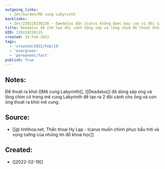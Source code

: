 ```yaml
---
outgoing_links:
  - Zet/Garden/Mê cung Labyrinth
backlinks:
  - Zet/220219230236 - Daedalus dặn Icarus không được bay cao vì đôi cánh sáp ong sẽ tan chảy
title: Deadalus đã chế tạo đôi cánh bằng sáp và lông chim để thoát khỏi Labyrinth
UID: 220219230115
created: 19-Feb-2022
tags:
  - 'created/2022/Feb/19'
  - 'evergreen'
  - 'permanent/fact'
publish: True
---
```

## Notes:
Để thoát ra khỏi [[Mê cung Labyrinth]], [[Deadalus]] đã dùng sáp ong và lông chim có trong mê cung Labyrinth để tạo ra 2 đôi cánh cho ông và con ông thoát ra khỏi mê cung.

## Source:
- [[@ tinhhoa.net, Thần thoại Hy Lạp - Icarus muốn chinh phục bầu trời và vọng tưởng của những tín đồ khoa học]]


## Created:
- [[2022-02-19]]
